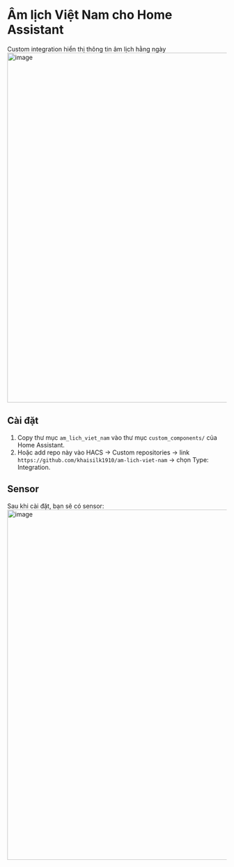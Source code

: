 # Âm lịch Việt Nam cho Home Assistant

Custom integration hiển thị thông tin âm lịch hằng ngày
<img width="718" height="803" alt="image" src="https://github.com/user-attachments/assets/82b96526-8bf3-48f1-87ec-a4ed995dd381" />


## Cài đặt

1. Copy thư mục `am_lich_viet_nam` vào thư mục `custom_components/` của Home Assistant.
2. Hoặc add repo này vào HACS → Custom repositories → link `https://github.com/khaisilk1910/am-lich-viet-nam` → chọn Type: Integration.

## Sensor

Sau khi cài đặt, bạn sẽ có sensor:
<img width="719" height="804" alt="image" src="https://github.com/user-attachments/assets/c24dcdb1-404e-4265-bbed-c680d2e59d5b" />

